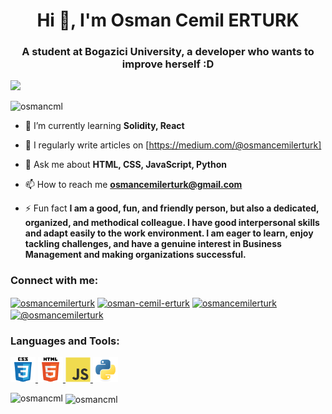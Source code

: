 <h1 align="center">Hi 👋, I'm Osman Cemil ERTURK</h1>
<h3 align="center">A student at Bogazici University, a developer who wants to improve herself :D</h3>
<img align=“right” width=“400” src=“https://media0.giphy.com/media/RbDKaczqWovIugyJmW/200.gif”>

<p align="left"> <img src="https://komarev.com/ghpvc/?username=osmancml&label=Profile%20views&color=0e75b6&style=flat" alt="osmancml" /> </p>

- 🌱 I’m currently learning **Solidity, React**

- 📝 I regularly write articles on [https://medium.com/@osmancemilerturk]

- 💬 Ask me about **HTML, CSS, JavaScript, Python**

- 📫 How to reach me **osmancemilerturk@gmail.com**

- ⚡ Fun fact **I am a good, fun, and friendly person, but also a dedicated, organized, and methodical colleague. I have good interpersonal skills and adapt easily to the work environment. I am eager to learn, enjoy tackling challenges, and have a genuine interest in Business Management and making organizations successful.**

<h3 align="left">Connect with me:</h3>
<p align="left">
<a href="https://linkedin.com/in/osmancemilerturk" target="blank"><img align="center" src="https://raw.githubusercontent.com/rahuldkjain/github-profile-readme-generator/master/src/images/icons/Social/linked-in-alt.svg" alt="osmancemilerturk" height="30" width="40" /></a>
<a href="https://stackoverflow.com/users/osman-cemil-erturk" target="blank"><img align="center" src="https://raw.githubusercontent.com/rahuldkjain/github-profile-readme-generator/master/src/images/icons/Social/stack-overflow.svg" alt="osman-cemil-erturk" height="30" width="40" /></a>
<a href="https://instagram.com/osmancemilerturk" target="blank"><img align="center" src="https://raw.githubusercontent.com/rahuldkjain/github-profile-readme-generator/master/src/images/icons/Social/instagram.svg" alt="osmancemilerturk" height="30" width="40" /></a>
<a href="https://medium.com/@osmancemilerturk" target="blank"><img align="center" src="https://raw.githubusercontent.com/rahuldkjain/github-profile-readme-generator/master/src/images/icons/Social/medium.svg" alt="@osmancemilerturk" height="30" width="40" /></a>
</p>

<h3 align="left">Languages and Tools:</h3>
<p align="left"> <a href="https://www.w3schools.com/css/" target="_blank" rel="noreferrer"> <img src="https://raw.githubusercontent.com/devicons/devicon/master/icons/css3/css3-original-wordmark.svg" alt="css3" width="40" height="40"/> </a> <a href="https://www.w3.org/html/" target="_blank" rel="noreferrer"> <img src="https://raw.githubusercontent.com/devicons/devicon/master/icons/html5/html5-original-wordmark.svg" alt="html5" width="40" height="40"/> </a> <a href="https://developer.mozilla.org/en-US/docs/Web/JavaScript" target="_blank" rel="noreferrer"> <img src="https://raw.githubusercontent.com/devicons/devicon/master/icons/javascript/javascript-original.svg" alt="javascript" width="40" height="40"/> </a> <a href="https://www.python.org" target="_blank" rel="noreferrer"> <img src="https://raw.githubusercontent.com/devicons/devicon/master/icons/python/python-original.svg" alt="python" width="40" height="40"/> </a> </p>

<p><img align="left" src="https://github-readme-stats.vercel.app/api/top-langs?username=osmancml&show_icons=true&locale=en&layout=compact" alt="osmancml" /></p>

<p>&nbsp;<img align="center" src="https://github-readme-stats.vercel.app/api?username=osmancml&show_icons=true&locale=en" alt="osmancml" /></p>
